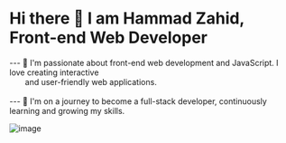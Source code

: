 
# Hi there 👋 I am Hammad Zahid, Front-end Web Developer

--- 🌟 I'm passionate about front-end web development and JavaScript. I love creating interactive <br> &nbsp;&nbsp;&nbsp;&nbsp;&nbsp;&nbsp;
        and user-friendly web applications. <br>
<br>--- 🚀 I'm on a journey to become a full-stack developer, continuously learning and growing my skills.

![image](https://github.com/freekmurze/freekmurze/blob/master/dino.gif)
